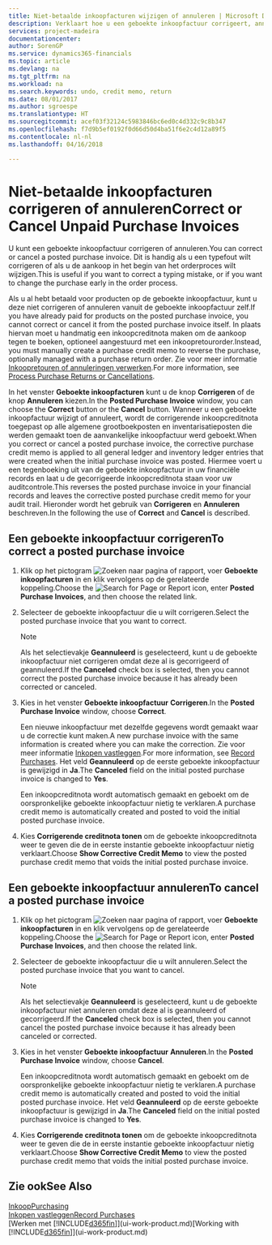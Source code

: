 ```yaml
---
title: Niet-betaalde inkoopfacturen wijzigen of annuleren | Microsoft Docs
description: Verklaart hoe u een geboekte inkoopfactuur corrigeert, annuleert of ongedaan maakt, en hoe u automatisch een inkoopcreditnota gemaakt.
services: project-madeira
documentationcenter: 
author: SorenGP
ms.service: dynamics365-financials
ms.topic: article
ms.devlang: na
ms.tgt_pltfrm: na
ms.workload: na
ms.search.keywords: undo, credit memo, return
ms.date: 08/01/2017
ms.author: sgroespe
ms.translationtype: HT
ms.sourcegitcommit: acef03f32124c5983846bc6ed0c4d332c9c8b347
ms.openlocfilehash: f7d9b5ef0192f0d66d50d4ba51f6e2c4d12a89f5
ms.contentlocale: nl-nl
ms.lasthandoff: 04/16/2018

---
```

# <a name="correct-or-cancel-unpaid-purchase-invoices"></a><span data-ttu-id="b6ddd-103">Niet-betaalde inkoopfacturen corrigeren of annuleren</span><span class="sxs-lookup"><span data-stu-id="b6ddd-103">Correct or Cancel Unpaid Purchase Invoices</span></span>
<span data-ttu-id="b6ddd-104">U kunt een geboekte inkoopfactuur corrigeren of annuleren.</span><span class="sxs-lookup"><span data-stu-id="b6ddd-104">You can correct or cancel a posted purchase invoice.</span></span> <span data-ttu-id="b6ddd-105">Dit is handig als u een typefout wilt corrigeren of als u de aankoop in het begin van het orderproces wilt wijzigen.</span><span class="sxs-lookup"><span data-stu-id="b6ddd-105">This is useful if you want to correct a typing mistake, or if you want to change the purchase early in the order process.</span></span>

<span data-ttu-id="b6ddd-106">Als u al hebt betaald voor producten op de geboekte inkoopfactuur, kunt u deze niet corrigeren of annuleren vanuit de geboekte inkoopfactuur zelf.</span><span class="sxs-lookup"><span data-stu-id="b6ddd-106">If you have already paid for products on the posted purchase invoice, you cannot correct or cancel it from the posted purchase invoice itself.</span></span> <span data-ttu-id="b6ddd-107">In plaats hiervan moet u handmatig een inkoopcreditnota maken om de aankoop tegen te boeken, optioneel aangestuurd met een inkoopretourorder.</span><span class="sxs-lookup"><span data-stu-id="b6ddd-107">Instead, you must manually create a purchase credit memo to reverse the purchase, optionally managed with a purchase return order.</span></span> <span data-ttu-id="b6ddd-108">Zie voor meer informatie [Inkoopretouren of annuleringen verwerken](purchasing-how-process-purchase-returns-cancellations.md).</span><span class="sxs-lookup"><span data-stu-id="b6ddd-108">For more information, see [Process Purchase Returns or Cancellations](purchasing-how-process-purchase-returns-cancellations.md).</span></span>

<span data-ttu-id="b6ddd-109">In het venster **Geboekte inkoopfacturen** kunt u de knop **Corrigeren** of de knop **Annuleren** kiezen.</span><span class="sxs-lookup"><span data-stu-id="b6ddd-109">In the **Posted Purchase Invoice** window, you can choose the **Correct** button or the **Cancel** button.</span></span> <span data-ttu-id="b6ddd-110">Wanneer u een geboekte inkoopfactuur wijzigt of annuleert, wordt de corrigerende inkoopcreditnota toegepast op alle algemene grootboekposten en inventarisatieposten die werden gemaakt toen de aanvankelijke inkoopfactuur werd geboekt.</span><span class="sxs-lookup"><span data-stu-id="b6ddd-110">When you correct or cancel a posted purchase invoice, the corrective purchase credit memo is applied to all general ledger and inventory ledger entries that were created when the initial purchase invoice was posted.</span></span> <span data-ttu-id="b6ddd-111">Hiermee voert u een tegenboeking uit van de geboekte inkoopfactuur in uw financiële records en laat u de gecorrigeerde inkoopcreditnota staan voor uw auditcontrole.</span><span class="sxs-lookup"><span data-stu-id="b6ddd-111">This reverses the posted purchase invoice in your financial records and leaves the corrective posted purchase credit memo for your audit trail.</span></span> <span data-ttu-id="b6ddd-112">Hieronder wordt het gebruik van **Corrigeren** en **Annuleren** beschreven.</span><span class="sxs-lookup"><span data-stu-id="b6ddd-112">In the following the use of **Correct** and **Cancel** is described.</span></span>

## <a name="to-correct-a-posted-purchase-invoice"></a><span data-ttu-id="b6ddd-113">Een geboekte inkoopfactuur corrigeren</span><span class="sxs-lookup"><span data-stu-id="b6ddd-113">To correct a posted purchase invoice</span></span>
1. <span data-ttu-id="b6ddd-114">Klik op het pictogram ![Zoeken naar pagina of rapport](media/ui-search/search_small.png "pictogram Zoeken naar pagina of rapport"), voer **Geboekte inkoopfacturen** in en klik vervolgens op de gerelateerde koppeling.</span><span class="sxs-lookup"><span data-stu-id="b6ddd-114">Choose the ![Search for Page or Report](media/ui-search/search_small.png "Search for Page or Report icon") icon, enter **Posted Purchase Invoices**, and then choose the related link.</span></span>  
2. <span data-ttu-id="b6ddd-115">Selecteer de geboekte inkoopfactuur die u wilt corrigeren.</span><span class="sxs-lookup"><span data-stu-id="b6ddd-115">Select the posted purchase invoice that you want to correct.</span></span>  

    > [!NOTE]  
   >   <span data-ttu-id="b6ddd-116">Als het selectievakje **Geannuleerd** is geselecteerd, kunt u de geboekte inkoopfactuur niet corrigeren omdat deze al is gecorrigeerd of geannuleerd.</span><span class="sxs-lookup"><span data-stu-id="b6ddd-116">If the **Canceled** check box is selected, then you cannot correct the posted purchase invoice because it has already been corrected or canceled.</span></span>
3. <span data-ttu-id="b6ddd-117">Kies in het venster **Geboekte inkoopfactuur** **Corrigeren**.</span><span class="sxs-lookup"><span data-stu-id="b6ddd-117">In the **Posted Purchase Invoice** window, choose **Correct**.</span></span>

    <span data-ttu-id="b6ddd-118">Een nieuwe inkoopfactuur met dezelfde gegevens wordt gemaakt waar u de correctie kunt maken.</span><span class="sxs-lookup"><span data-stu-id="b6ddd-118">A new purchase invoice with the same information is created where you can make the correction.</span></span> <span data-ttu-id="b6ddd-119">Zie voor meer informatie [Inkopen vastleggen](purchasing-how-record-purchases.md).</span><span class="sxs-lookup"><span data-stu-id="b6ddd-119">For more information, see [Record Purchases](purchasing-how-record-purchases.md).</span></span> <span data-ttu-id="b6ddd-120">Het veld **Geannuleerd** op de eerste geboekte inkoopfactuur is gewijzigd in **Ja**.</span><span class="sxs-lookup"><span data-stu-id="b6ddd-120">The **Canceled** field on the initial posted purchase invoice is changed to **Yes**.</span></span>

    <span data-ttu-id="b6ddd-121">Een inkoopcreditnota wordt automatisch gemaakt en geboekt om de oorspronkelijke geboekte inkoopfactuur nietig te verklaren.</span><span class="sxs-lookup"><span data-stu-id="b6ddd-121">A purchase credit memo is automatically created and posted to void the initial posted purchase invoice.</span></span>
4. <span data-ttu-id="b6ddd-122">Kies **Corrigerende creditnota tonen** om de geboekte inkoopcreditnota weer te geven die de in eerste instantie geboekte inkoopfactuur nietig verklaart.</span><span class="sxs-lookup"><span data-stu-id="b6ddd-122">Choose **Show Corrective Credit Memo** to view the posted purchase credit memo that voids the initial posted purchase invoice.</span></span>

## <a name="to-cancel-a-posted-purchase-invoice"></a><span data-ttu-id="b6ddd-123">Een geboekte inkoopfactuur annuleren</span><span class="sxs-lookup"><span data-stu-id="b6ddd-123">To cancel a posted purchase invoice</span></span>
1. <span data-ttu-id="b6ddd-124">Klik op het pictogram ![Zoeken naar pagina of rapport](media/ui-search/search_small.png "pictogram Zoeken naar pagina of rapport"), voer **Geboekte inkoopfacturen** in en klik vervolgens op de gerelateerde koppeling.</span><span class="sxs-lookup"><span data-stu-id="b6ddd-124">Choose the ![Search for Page or Report](media/ui-search/search_small.png "Search for Page or Report icon") icon, enter **Posted Purchase Invoices**, and then choose the related link.</span></span>  
2. <span data-ttu-id="b6ddd-125">Selecteer de geboekte inkoopfactuur die u wilt annuleren.</span><span class="sxs-lookup"><span data-stu-id="b6ddd-125">Select the posted purchase invoice that you want to cancel.</span></span>

    > [!NOTE]  
   >   <span data-ttu-id="b6ddd-126">Als het selectievakje **Geannuleerd** is geselecteerd, kunt u de geboekte inkoopfactuur niet annuleren omdat deze al is geannuleerd of gecorrigeerd.</span><span class="sxs-lookup"><span data-stu-id="b6ddd-126">If the **Canceled** check box is selected, then you cannot cancel the posted purchase invoice because it has already been canceled or corrected.</span></span>
3. <span data-ttu-id="b6ddd-127">Kies in het venster **Geboekte inkoopfactuur** **Annuleren**.</span><span class="sxs-lookup"><span data-stu-id="b6ddd-127">In the **Posted Purchase Invoice** window, choose **Cancel**.</span></span>

    <span data-ttu-id="b6ddd-128">Een inkoopcreditnota wordt automatisch gemaakt en geboekt om de oorspronkelijke geboekte inkoopfactuur nietig te verklaren.</span><span class="sxs-lookup"><span data-stu-id="b6ddd-128">A purchase credit memo is automatically created and posted to void the initial posted purchase invoice.</span></span> <span data-ttu-id="b6ddd-129">Het veld **Geannuleerd** op de eerste geboekte inkoopfactuur is gewijzigd in **Ja**.</span><span class="sxs-lookup"><span data-stu-id="b6ddd-129">The **Canceled** field on the initial posted purchase invoice is changed to **Yes**.</span></span>
4. <span data-ttu-id="b6ddd-130">Kies **Corrigerende creditnota tonen** om de geboekte inkoopcreditnota weer te geven die de in eerste instantie geboekte inkoopfactuur nietig verklaart.</span><span class="sxs-lookup"><span data-stu-id="b6ddd-130">Choose **Show Corrective Credit Memo** to view the posted purchase credit memo that voids the initial posted purchase invoice.</span></span>

## <a name="see-also"></a><span data-ttu-id="b6ddd-131">Zie ook</span><span class="sxs-lookup"><span data-stu-id="b6ddd-131">See Also</span></span>
[<span data-ttu-id="b6ddd-132">Inkoop</span><span class="sxs-lookup"><span data-stu-id="b6ddd-132">Purchasing</span></span>](purchasing-manage-purchasing.md)  
[<span data-ttu-id="b6ddd-133">Inkopen vastleggen</span><span class="sxs-lookup"><span data-stu-id="b6ddd-133">Record Purchases</span></span>](purchasing-how-record-purchases.md)  
<span data-ttu-id="b6ddd-134">[Werken met [!INCLUDE[d365fin](includes/d365fin_md.md)]](ui-work-product.md)</span><span class="sxs-lookup"><span data-stu-id="b6ddd-134">[Working with [!INCLUDE[d365fin](includes/d365fin_md.md)]](ui-work-product.md)</span></span>


